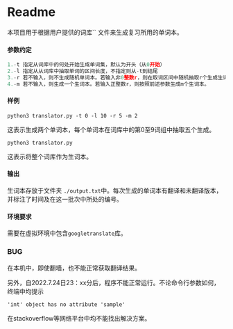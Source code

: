 # Readme

本项目用于根据用户提供的词库`` 文件来生成复习所用的单词本。

#### 参数约定

```python
1.-t 指定从词库中的何处开始生成单词集，默认为开头（从0开始）
2.-l 指定从从词库中抽取单词的区间长度，不指定则从-t到结尾
3.-r 若不输入，则不生成随机单词本。若输入非0整数r，则在取词区间中随机抽取r个生成生词本。
4.-m 若不输入，则生成一个生词本。若输入正整数r，则按照前述参数生成m个生词本。
```

#### 样例

```shell
python3 translator.py -t 0 -l 10 -r 5 -m 2
```

这表示生成两个单词本，每个单词本在词库中的第0至9词组中抽取五个生成。

```shell
python3 translator.py
```

这表示将整个词库作为生词本。

#### 输出

生词本存放于文件夹 `./output.txt`中。每次生成的单词本有翻译和未翻译版本，并标注了时间及在这一批次中所处的编号。

#### 环境要求

需要在虚拟环境中包含`googletranslate`库。

### BUG

在本机中，即使翻墙，也不能正常获取翻译结果。



另外，自2022.7.24日23：xx分后，程序不能正常运行。不论命令行参数如何，终端中均提示

```shell
'int' object has no attribute 'sample'
```

在stackoverflow等网络平台中均不能找出解决方案。
